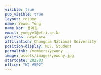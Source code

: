 ```yaml
---
visible: true
pub_visible: true
layout: resume
name: Yewon Yong
name_kor: 용예원
email: yongye1@etri.re.kr
position: Graduate
affiliation: Chungnam National University
position-display: M.S. Student
permalink: /members/yewony
image: assets/images/yewony.jpg
startdate: 202203
office: "W2 #502"
---
```

